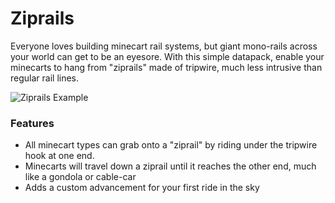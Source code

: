 # Ziprails<!--$headerTitle--><!--$pmc:delete-->

Everyone loves building minecart rail systems, but giant mono-rails across your world can get to be an eyesore. With this simple datapack, enable your minecarts to hang from "ziprails" made of tripwire, much less intrusive 
than regular rail lines. <!--$pmc:headerSize-->

![Ziprails Example](images/ziprails_example.webp) <!--$localAssetToURL--> <!--$modrinth:replaceWithVideo--> <!--$pmc:delete-->

### Features
- All minecart types can grab onto a "ziprail" by riding under the tripwire hook at one end.
- Minecarts will travel down a ziprail until it reaches the other end, much like a gondola or cable-car
- Adds a custom advancement for your first ride in the sky
